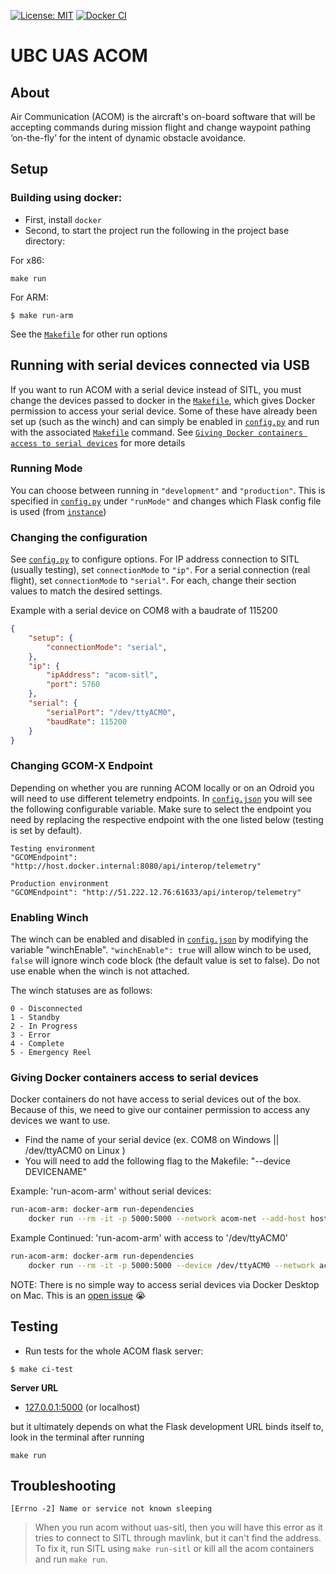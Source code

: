 [![License: MIT](https://img.shields.io/github/license/vintasoftware/django-react-boilerplate.svg)](LICENSE.txt)
[![Docker CI](https://github.com/ubcuas/ACOM/actions/workflows/docker.yml/badge.svg)](https://github.com/ubcuas/ACOM/actions/workflows/docker.yml)

# UBC UAS ACOM

## About
Air Communication (ACOM) is the aircraft's on-board software that will be accepting commands during mission flight and change waypoint pathing ‘on-the-fly’ for the intent of dynamic obstacle avoidance.

## Setup
### Building using docker:

- First, install `docker`
- Second, to start the project run the following in the project base directory:

For x86:
```shell
make run
```

For ARM:
```shell
$ make run-arm
```

See the [`Makefile`](Makefile) for other run options

## Running with serial devices connected via USB
If you want to run ACOM with a serial device instead of SITL, you must change the devices passed to docker in the [`Makefile`](Makefile), which gives Docker permission to access your serial device. Some of these have already been set up (such as the winch) and can simply be enabled in [`config.py`](config.json) and run with the associated [`Makefile`](Makefile) command. See [`Giving Docker containers access to serial devices`](README.md#giving-docker-containers-access-to-serial-devices) for more details

### Running Mode
You can choose between running in `"development"` and `"production"`. This is specified in [`config.py`](config.json) under `"runMode"` and changes which Flask config file is used (from [`instance`](/instance))

### Changing the configuration
See [`config.py`](config.json) to configure options. For IP address connection to SITL (usually testing), set `connectionMode` to `"ip"`. For a serial connection (real flight), set `connectionMode` to `"serial"`. For each, change their section values to match the desired settings.

Example with a serial device on COM8 with a baudrate of 115200
```json
{
    "setup": {
        "connectionMode": "serial",
    },
    "ip": {
        "ipAddress": "acom-sitl",
        "port": 5760
    },
    "serial": {
        "serialPort": "/dev/ttyACM0",
        "baudRate": 115200
    }
}
```

### Changing GCOM-X Endpoint
Depending on whether you are running ACOM locally or on an Odroid you will need to use different telemetry endpoints. In [`config.json`](config.json) you will see the following configurable variable. Make sure to select the endpoint you need by replacing the respective endpoint with the one listed below (testing is set by default).
```
Testing environment
"GCOMEndpoint": "http://host.docker.internal:8080/api/interop/telemetry"

Production environment
"GCOMEndpoint": "http://51.222.12.76:61633/api/interop/telemetry"
```

### Enabling Winch
The winch can be enabled and disabled in [`config.json`](config.json) by modifying the variable "winchEnable". `"winchEnable": true` will allow winch to be used, `false` will ignore winch code block (the default value is set to false). Do not use enable when the winch is not attached.

The winch statuses are as follows:
```
0 - Disconnected
1 - Standby
2 - In Progress
3 - Error
4 - Complete
5 - Emergency Reel
```

### Giving Docker containers access to serial devices
Docker containers do not have access to serial devices out of the box. Because of this, we need to give our container permission to access any devices we want to use.
- Find the name of your serial device (ex. COM8 on Windows || /dev/ttyACM0 on Linux )
- You will need to add the following flag to the Makefile: "--device DEVICENAME"

Example: 'run-acom-arm' without serial devices:
```bash
run-acom-arm: docker-arm run-dependencies
	docker run --rm -it -p 5000:5000 --network acom-net --add-host host.docker.internal:host-gateway --name acom-acom ubcuas/acom:arm
```
Example Continued: 'run-acom-arm' with access to '/dev/ttyACM0'
```bash
run-acom-arm: docker-arm run-dependencies
	docker run --rm -it -p 5000:5000 --device /dev/ttyACM0 --network acom-net --add-host host.docker.internal:host-gateway --name acom-acom ubcuas/acom:arm
```
NOTE: There is no simple way to access serial devices via Docker Desktop on Mac. This is an [open issue](https://github.com/docker/for-mac/issues/900) 😭
## Testing
- Run tests for the whole ACOM flask server:
```shell
$ make ci-test
```

**Server URL**

- [127.0.0.1:5000](http://127.0.0.1:5000) (or localhost)

but it ultimately depends on what the Flask development URL binds itself to, look in the terminal after running
```
make run
```

## Troubleshooting

`[Errno -2] Name or service not known sleeping`
> When you run acom without uas-sitl, then you will have this error as it tries to connect to SITL through mavlink, but it can't find the address. To fix it, run SITL using `make run-sitl` or kill all the acom containers and run `make run`.

